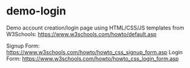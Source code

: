 # demo-login
Demo account creation/login page using HTML/CSS/JS templates from W3Schools: https://www.w3schools.com/howto/default.asp

Signup Form: https://www.w3schools.com/howto/howto_css_signup_form.asp
Login Form: https://www.w3schools.com/howto/howto_css_login_form.asp

